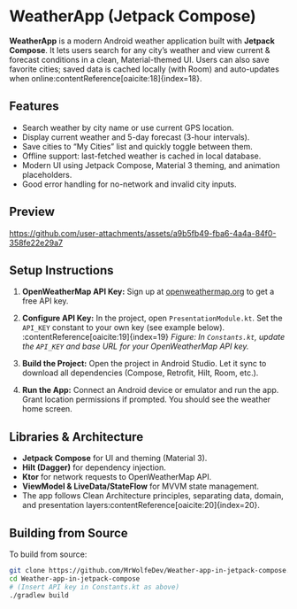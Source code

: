 # WeatherApp (Jetpack Compose)

**WeatherApp** is a modern Android weather application built with **Jetpack Compose**. It lets users search for any city’s weather and view current & forecast conditions in a clean, Material-themed UI. Users can also save favorite cities; saved data is cached locally (with Room) and auto-updates when online:contentReference[oaicite:18]{index=18}.

## Features

- Search weather by city name or use current GPS location.  
- Display current weather and 5-day forecast (3-hour intervals).  
- Save cities to “My Cities” list and quickly toggle between them.  
- Offline support: last-fetched weather is cached in local database.  
- Modern UI using Jetpack Compose, Material 3 theming, and animation placeholders.  
- Good error handling for no-network and invalid city inputs.

## Preview  


https://github.com/user-attachments/assets/a9b5fb49-fba6-4a4a-84f0-358fe22e29a7



## Setup Instructions

1. **OpenWeatherMap API Key:** Sign up at [openweathermap.org](https://openweathermap.org/) to get a free API key.  

2. **Configure API Key:** In the project, open `PresentationModule.kt`. Set the `API_KEY` constant to your own key (see example below).  
   :contentReference[oaicite:19]{index=19} *Figure: In `Constants.kt`, update the `API_KEY` and base URL for your OpenWeatherMap API key.*  

3. **Build the Project:** Open the project in Android Studio. Let it sync to download all dependencies (Compose, Retrofit, Hilt, Room, etc.).  

4. **Run the App:** Connect an Android device or emulator and run the app. Grant location permissions if prompted. You should see the weather home screen.

## Libraries & Architecture

- **Jetpack Compose** for UI and theming (Material 3).  
- **Hilt (Dagger)** for dependency injection.  
- **Ktor** for network requests to OpenWeatherMap API.  
- **ViewModel & LiveData/StateFlow** for MVVM state management.  
- The app follows Clean Architecture principles, separating data, domain, and presentation layers:contentReference[oaicite:20]{index=20}.

## Building from Source

To build from source:

```bash
git clone https://github.com/MrWolfeDev/Weather-app-in-jetpack-compose.git
cd Weather-app-in-jetpack-compose
# (Insert API key in Constants.kt as above)
./gradlew build
